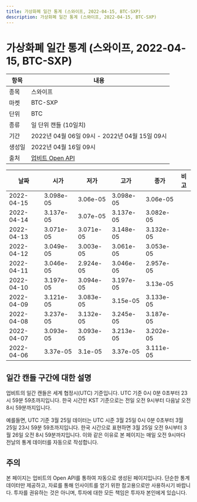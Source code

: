```yaml
---
title: 가상화폐 일간 통계 (스와이프, 2022-04-15, BTC-SXP)
description: 가상화폐 일간 통계 (스와이프, 2022-04-15, BTC-SXP)
---
```



가상화폐 일간 통계 (스와이프, 2022-04-15, BTC-SXP)
===

|항목|내용|
|--|--|
|종목|스와이프|
|마켓|BTC-SXP|
|단위|BTC|
|종류|일 단위 캔들 (10일치)|
|기간|2022년 04월 06일 09시 - 2022년 04월 15일 09시|
|생성일|2022년 04월 16일 09시|
|출처|[업비트 Open API](https://docs.upbit.com)|


|날짜|시가|저가|고가|종가|비고|
|--|--|--|--|--|--|
|2022-04-15|3.098e-05|3.06e-05|3.098e-05|3.06e-05|    |
|2022-04-14|3.137e-05|3.07e-05|3.137e-05|3.082e-05|    |
|2022-04-13|3.071e-05|3.071e-05|3.148e-05|3.132e-05|    |
|2022-04-12|3.049e-05|3.003e-05|3.061e-05|3.053e-05|    |
|2022-04-11|3.046e-05|2.924e-05|3.046e-05|2.957e-05|    |
|2022-04-10|3.197e-05|3.094e-05|3.197e-05|3.13e-05|    |
|2022-04-09|3.121e-05|3.083e-05|3.15e-05|3.133e-05|    |
|2022-04-08|3.237e-05|3.132e-05|3.245e-05|3.187e-05|    |
|2022-04-07|3.093e-05|3.093e-05|3.213e-05|3.202e-05|    |
|2022-04-06|3.37e-05|3.1e-05|3.37e-05|3.111e-05|    |


일간 캔들 구간에 대한 설명
---


업비트의 일간 캔들은 세계 협정시(UTC) 기준입니다. 
UTC 기준 0시 0분 0초부터 23시 59분 59초까지입니다. 
한국 시간인 KST 기준으로는 전일 오전 9시부터 다음날 오전 8시 59분까지입니다. 


예를들면, UTC 기준 3월 25일 데이터는 UTC 시준 3월 25일 0시 0분 0초부터 3월 25일 23시 59분 59초까지입니다. 
한국 시간으로 표현하면 3월 25일 오전 9시부터 3월 26일 오전 8시 59분까지입니다. 
이와 같은 이유로 본 페이지는 매일 오전 9시마다 전날의 통계 데이터를 자동으로 작성합니다. 


주의
---


본 페이지는 업비트의 Open API를 통하여 자동으로 생성된 페이지입니다. 
단순한 통계 데이터만 제공하고, 자료를 통해 인사이트를 얻기 위한 참고용으로만 사용하시기 바랍니다. 
투자를 권유하는 것은 아니며, 투자에 대한 모든 책임은 투자자 본인에게 있습니다. 
